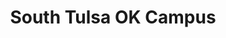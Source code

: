 ---
layout: locations
categories: locations
permalink: /locations/stu/
location-id: stu
class: section-locations location-stu
title: South Tulsa OK Campus
---
